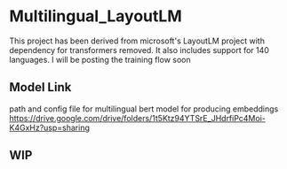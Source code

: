 # Multilingual_LayoutLM 

This project has been derived from microsoft's LayoutLM project with dependency for transformers removed.
It also includes support for 140 languages. I will be posting the training flow soon 

## Model Link
path and config file for multilingual bert model for producing embeddings  \
https://drive.google.com/drive/folders/1t5Ktz94YTSrE_JHdrfiPc4Moi-K4GxHz?usp=sharing

## WIP
